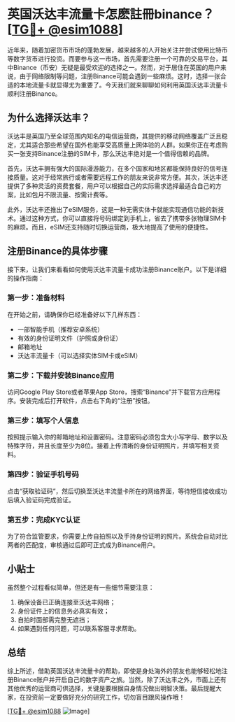 # 英国沃达丰流量卡怎麽註冊binance？[[TG💪+ @esim1088](https://t.me/s/esim1088)]

近年来，随着加密货币市场的蓬勃发展，越来越多的人开始关注并尝试使用比特币等数字货币进行投资。而要参与这一市场，首先需要注册一个可靠的交易平台，其中Binance（币安）无疑是最受欢迎的选择之一。然而，对于居住在英国的用户来说，由于网络限制等问题，注册Binance可能会遇到一些麻烦。这时，选择一张合适的本地流量卡就显得尤为重要了。今天我们就来聊聊如何利用英国沃达丰流量卡顺利注册Binance。

## 为什么选择沃达丰？

沃达丰是英国乃至全球范围内知名的电信运营商，其提供的移动网络覆盖广泛且稳定，尤其适合那些希望在国外也能享受高质量上网体验的人群。如果你正在考虑购买一张支持Binance注册的SIM卡，那么沃达丰绝对是一个值得信赖的品牌。

首先，沃达丰拥有强大的国际漫游能力，在多个国家和地区都能保持良好的信号连接质量。这对于经常旅行或者需要远程工作的朋友来说非常方便。其次，沃达丰还提供了多种灵活的资费套餐，用户可以根据自己的实际需求选择最适合自己的方案，比如包月不限流量、按需计费等。

此外，沃达丰还推出了eSIM服务，这是一种无需实体卡就能实现通信功能的新技术。通过这种方式，你可以直接将号码绑定到手机上，省去了携带多张物理SIM卡的麻烦。而且，eSIM还支持随时切换运营商，极大地提高了使用的便捷性。

## 注册Binance的具体步骤

接下来，让我们来看看如何使用沃达丰流量卡成功注册Binance账户。以下是详细的操作指南：

### 第一步：准备材料

在开始之前，请确保你已经准备好以下几样东西：
- 一部智能手机（推荐安卓系统）
- 有效的身份证明文件（护照或身份证）
- 邮箱地址
- 沃达丰流量卡（可以选择实体SIM卡或eSIM）

### 第二步：下载并安装Binance应用

访问Google Play Store或者苹果App Store，搜索“Binance”并下载官方应用程序。安装完成后打开软件，点击右下角的“注册”按钮。

### 第三步：填写个人信息

按照提示输入你的邮箱地址和设置密码。注意密码必须包含大小写字母、数字以及特殊字符，并且长度至少为8位。接着上传清晰的身份证明照片，并填写相关资料。

### 第四步：验证手机号码

点击“获取验证码”，然后切换至沃达丰流量卡所在的网络界面，等待短信接收成功后填入验证码完成验证。

### 第五步：完成KYC认证

为了符合监管要求，你需要上传自拍照以及手持身份证明的照片。系统会自动对比两者的匹配度，审核通过后即可正式成为Binance用户。

## 小贴士

虽然整个过程看似简单，但还是有一些细节需要注意：
1. 确保设备已正确连接至沃达丰网络；
2. 身份证件上的信息务必真实有效；
3. 自拍时面部需完整无遮挡；
4. 如果遇到任何问题，可以联系客服寻求帮助。

## 总结

综上所述，借助英国沃达丰流量卡的帮助，即使是身处海外的朋友也能够轻松地注册Binance账户并开启自己的数字资产之旅。当然，除了沃达丰之外，市面上还有其他优秀的运营商可供选择，关键是要根据自身情况做出明智决策。最后提醒大家，在投资前一定要做好充分的研究工作，切勿盲目跟风操作哦！

[[TG💪+ @esim1088](https://t.me/s/esim1088) ![Image](https://i.postimg.cc/4NQfJmqS/Snipaste-2025-05-13-00-14-12.png)]